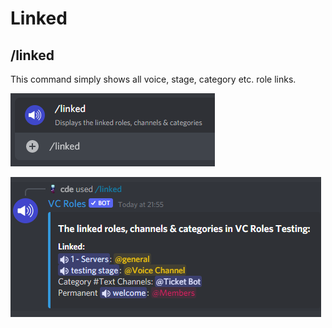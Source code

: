 # Linked

## /linked

This command simply shows all voice, stage, category etc. role links.

![linked command](<../../.gitbook/assets/image (7) (1).png>)

![Example linked command](<../../.gitbook/assets/image (19) (1).png>)
